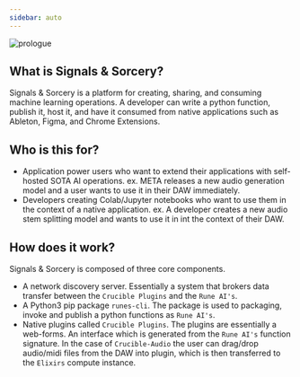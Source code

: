 ```yaml
---
sidebar: auto
---
```


![prologue](/sas_prologue.png)

## What is Signals & Sorcery?

Signals & Sorcery is a platform for creating, sharing, and consuming machine learning operations.  A developer can write a python function, publish it, host it, and have it consumed from native applications such as Ableton, Figma, and Chrome Extensions.

## Who is this for?

- Application power users who want to extend their applications with self-hosted SOTA AI operations. ex. META releases a new audio generation model and a user wants to use it in their DAW immediately.
- Developers creating Colab/Jupyter notebooks who want to use them in the context of a native application.  ex. A developer creates a new audio stem splitting model and wants to use it in int the context of their DAW.

## How does it work?

Signals & Sorcery is composed of three core components. 
- A network discovery server.  Essentially a system that brokers data transfer between the `Crucible Plugins` and the `Rune AI's`.
- A Python3 pip package `runes-cli`. The package is used to packaging, invoke and publish a python functions as `Rune AI's`.
- Native plugins called `Crucible Plugins`.  The plugins are essentially a web-forms.  An interface which is generated from the `Rune AI's` function signature.  In the case of  `Crucible-Audio` the user can drag/drop audio/midi files from the DAW into plugin, which is then transferred to the `Elixirs` compute instance.
